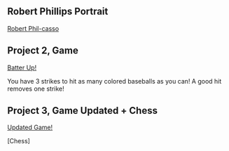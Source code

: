 
## Robert Phillips Portrait

[Robert Phil-casso](https://rmphill0210.github.io/Personal/Projects/Phillips_Robert_ART2210_Self-portrait_Fall2019/Index.html)


## Project 2, Game

[Batter Up!](https://rmphill0210.github.io/Personal/Projects/Phillips_Robert_Art2210_Game_Fall2019/Index.html)

<div align=left>

You have 3 strikes to hit as many colored baseballs as you can! A good hit removes one strike!

## Project 3, Game Updated + Chess

[Updated Game!](https://rmphill0210.github.io/Personal/Projects/Phillips_Robert_Art2210_Game_Fall2019/IndexUpdated.html)

[Chess]



